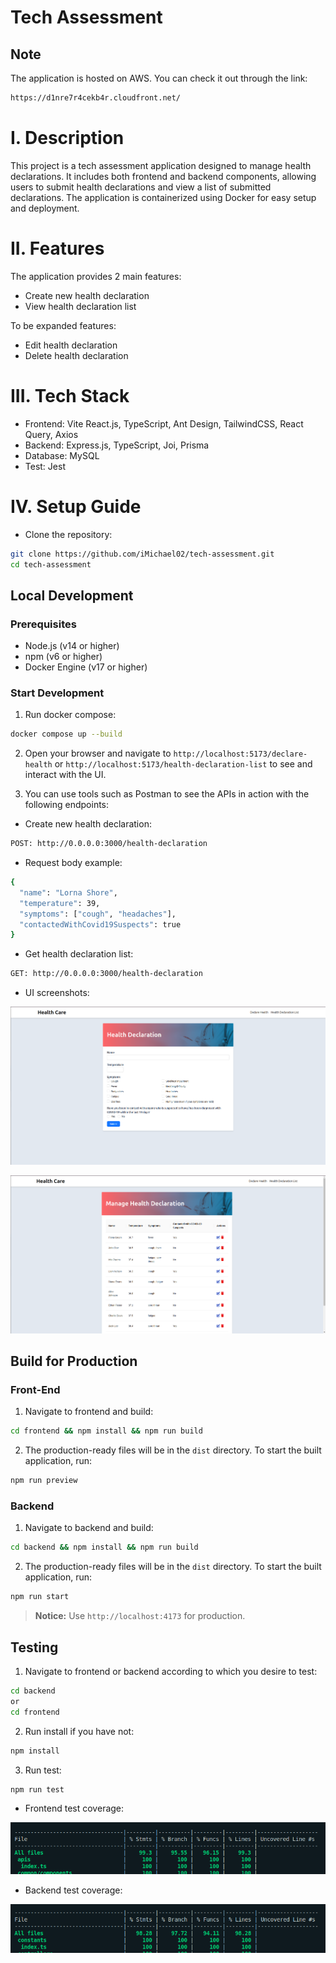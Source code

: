 # Tech Assessment

## Note

The application is hosted on AWS. You can check it out through the link:

```sh
https://d1nre7r4cekb4r.cloudfront.net/
```

# I. Description

This project is a tech assessment application designed to manage health declarations. It includes both frontend and backend components, allowing users to submit health declarations and view a list of submitted declarations. The application is containerized using Docker for easy setup and deployment.

# II. Features

The application provides 2 main features:

- Create new health declaration
- View health declaration list

To be expanded features:

- Edit health declaration
- Delete health declaration

# III. Tech Stack

- Frontend: Vite React.js, TypeScript, Ant Design, TailwindCSS, React Query, Axios
- Backend: Express.js, TypeScript, Joi, Prisma
- Database: MySQL
- Test: Jest

# IV. Setup Guide

- Clone the repository:

```sh
git clone https://github.com/iMichael02/tech-assessment.git
cd tech-assessment
```

## Local Development

### Prerequisites

- Node.js (v14 or higher)
- npm (v6 or higher)
- Docker Engine (v17 or higher)

### Start Development

1. Run docker compose:

```sh
docker compose up --build
```

2. Open your browser and navigate to `http://localhost:5173/declare-health` or `http://localhost:5173/health-declaration-list` to see and interact with the UI.

3. You can use tools such as Postman to see the APIs in action with the following endpoints:

- Create new health declaration:

```sh
POST: http://0.0.0.0:3000/health-declaration
```

- Request body example:

```sh
{
  "name": "Lorna Shore",
  "temperature": 39,
  "symptoms": ["cough", "headaches"],
  "contactedWithCovid19Suspects": true
}
```

- Get health declaration list:

```sh
GET: http://0.0.0.0:3000/health-declaration
```

- UI screenshots:

![UI-1](assets/ui-1.png)

![UI-2](assets/ui-2.png)

## Build for Production

### Front-End

1. Navigate to frontend and build:

```sh
cd frontend && npm install && npm run build
```

2. The production-ready files will be in the `dist` directory. To start the built application, run:

```sh
npm run preview
```

### Backend

1. Navigate to backend and build:

```sh
cd backend && npm install && npm run build
```

2. The production-ready files will be in the `dist` directory. To start the built application, run:

```sh
npm run start
```

> **Notice:** Use `http://localhost:4173` for production.

## Testing

1. Navigate to frontend or backend according to which you desire to test:

```sh
cd backend
or
cd frontend
```

2. Run install if you have not:

```sh
npm install
```

3. Run test:

```sh
npm run test
```

- Frontend test coverage:

![FE-coverage](assets/coverage-fe.png)

- Backend test coverage:

![BE-coverage](assets/coverage-be.png)
